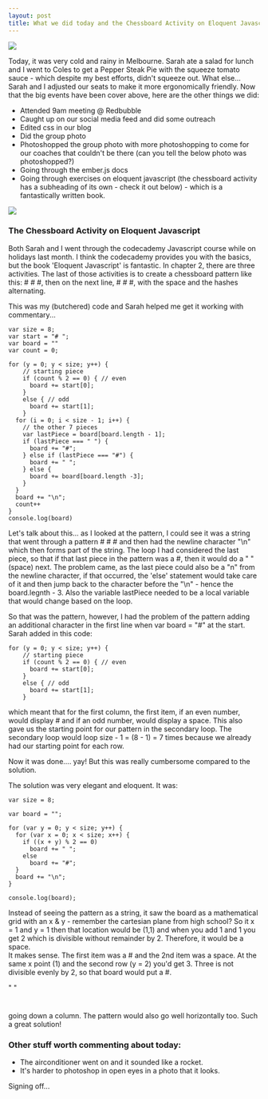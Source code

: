 ```yaml
---
layout: post
title: What we did today and the Chessboard Activity on Eloquent Javascript
---
```



![](https://googledrive.com/host/0BzxRUlDjwAFeUnREY1ZscXg0Q3c)

Today, it was very cold and rainy in Melbourne.  Sarah ate a salad for lunch and I went to Coles to get a Pepper Steak Pie with the 
squeeze tomato sauce - which despite my best efforts, didn't squeeze out.  What else... Sarah and I adjusted our seats to make it more ergonomically friendly.  Now that the
big events have been cover above, here are the other things we did:

* Attended 9am meeting @ Redbubble
* Caught up on our social media feed and did some outreach
* Edited css in our blog
* Did the group photo
* Photoshopped the group photo with more photoshopping to come for our coaches that couldn't be there (can you tell the below photo was photoshopped?)
* Going through the ember.js docs
* Going through exercises on eloquent javascript (the chessboard activity has a subheading of its own - check it out below) - which is a fantastically written book.

![](https://googledrive.com/host/0BzxRUlDjwAFeMksyUFg0Uk1HZ0E)

### The Chessboard Activity on Eloquent Javascript

Both Sarah and I went through the codecademy Javascript course while on holidays last month.  I think the codecademy provides you with the
basics, but the book 'Eloquent Javascript' is fantastic.  In chapter 2, there are three activities.  The last of those activities is 
to create a chessboard pattern like this: # # #, then on the next line,  # # #, with the space and the hashes alternating.

This was my (butchered) code and Sarah helped me get it working with commentary... 

```
var size = 8;
var start = "# ";
var board = ""
var count = 0;

for (y = 0; y < size; y++) {
    // starting piece
    if (count % 2 == 0) { // even
      board += start[0];
    }
    else { // odd
      board += start[1];
    }
  for (i = 0; i < size - 1; i++) {
    // the other 7 pieces
    var lastPiece = board[board.length - 1];
    if (lastPiece === " ") {
      board += "#";
    } else if (lastPiece === "#") {
      board += " ";
    } else {
      board += board[board.length -3];
    }
  }
  board += "\n";
  count++
}
console.log(board)
```

Let's talk about this... as I looked at the pattern, I could see it was a string that went through a pattern # # # and then had the 
newline character "\n" which then forms part of the string.  The loop I had considered the last piece, so that if that last piece in the
pattern was a #, then it would do a " " (space) next.  The problem came, as the last piece could also be a "n" from the newline character,
if that occurred, the 'else' statement would take care of it and then jump back to the character before the "\n" - hence the board.legnth - 3.
Also the variable lastPiece needed to be a local variable that would change based on the loop.

So that was the pattern, however, I had the problem of the pattern adding an additional character in the first line when var board = "#" at the 
start.  Sarah added in this code:

```
for (y = 0; y < size; y++) {
    // starting piece
    if (count % 2 == 0) { // even
      board += start[0];
    }
    else { // odd
      board += start[1];
    }
```

which meant that for the first column, the first item, if an even number, would display # and if an odd number, would display a space.
This also gave us the starting point for our pattern in the secondary loop.  The secondary loop would loop size - 1 = (8 - 1) = 7 times because
we already had our starting point for each row.

Now it was done.... yay!  But this was really cumbersome compared to the solution.

The solution was very elegant and eloquent.  It was:

```
var size = 8;

var board = "";

for (var y = 0; y < size; y++) {
  for (var x = 0; x < size; x++) {
    if ((x + y) % 2 == 0)
      board += " ";
    else
      board += "#";
  }
  board += "\n";
}

console.log(board);
```

Instead of seeing the pattern as a string, it saw the board as a mathematical grid with an x & y - remember the cartesian plane from 
high school?
So it x = 1 and y = 1 then that location would be (1,1) and when you add 1 and 1 you get 2 which is divisible without remainder by 2.
Therefore, it would be a space.  
It makes sense.  The first item was a # and the 2nd item was a space.
At the same x point (1) and the second row (y = 2) you'd get 3.  Three is not divisible evenly by 2, so that board would put a #.

" "
#

going down a column.  The pattern would also go well horizontally too.
Such a great solution!


### Other stuff worth commenting about today:

* The airconditioner went on and it sounded like a rocket.
* It's harder to photoshop in open eyes in a photo that it looks.  

Signing off...



